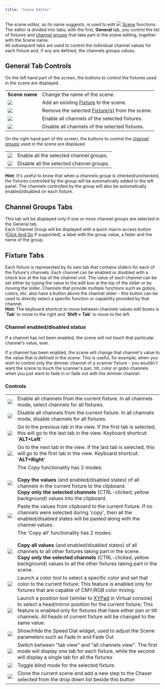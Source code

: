 ```yaml
---
title: 'Scene Editor'
---
```


The scene editor, as its name suggests, is used to edit ![](/basics/scene.png) [Scene](/basics/glossary-and-concepts#scene) functions. The editor is divided into tabs; with the first, **General** tab, you control the list of fixtures and [channel groups](/basics/glossary-and-concepts#channel-groups) that take part in the scene editing, together with the Scene name.  
All subsequent tabs are used to control the individual channel values for each fixture and, if any are defined, the channels groups values.

General Tab Controls
--------------------

On the left hand part of the screen, the buttons to control the fixtures used in the scene are displayed.  

|     |     |
| --- | --- |
| **Scene name** | Change the name of the scene. |
| ![](/basics/edit_add.png) | Add an existing [Fixture](/basics/glossary-and-concepts#fixtures) to the scene. |
| ![](/basics/edit_remove.png) | Remove the selected [Fixture(s)](/basics/glossary-and-concepts#fixtures) from the scene. |
| ![](/basics/check.png) | Enable all channels of the selected fixtures. |
| ![](/basics/uncheck.png) | Disable all channels of the selected fixtures. |

On the right hand part of the screen, the buttons to control the [channel groups](/basics/glossary-and-concepts#channel-groups) used in the scene are displayed

|     |     |
| --- | --- |
| ![](/basics/check.png) | Enable all the selected channel groups. |
| ![](/basics/uncheck.png) | Disable all the selected channel groups. |

  
**Hint:** It's useful to know that when a channels group is checked/unchecked, the fixtures controlled by the group will be automatically added to the left panel. The channels controlled by the group will also be automatically enabled/disabled on each fixture.

Channel Groups Tabs
-------------------

This tab will be displayed only if one or more channel groups are selected in the General tab.  
Each Channel Group will be displayed with a quick macro access button ([Click And Go](/basics/glossary-and-concepts#click-and-go) if supported), a label with the group value, a fader and the name of the group.

Fixture Tabs
------------

Each fixture is represented by its own tab that contains sliders for each of the fixture's channels. Each channel can be enabled or disabled with a check box at the top of the channel unit. The value of each channel can be set either by typing the value to the edit box at the top of the slider or by moving the slider. Channels that provide multiple functions such as gobos, colors, etc. also have a button above the channel slider - this button can be used to directly select a specific function or capability provided by that channel.  
**Hint**: The keyboard shortcut to move between channels values edit boxes is '**Tab**' to move to the right and '**Shift + Tab**' to move to the left.

### Channel enabled/disabled status

If a channel has not been enabled, the scene will not touch that particular channel's value, ever.

If a channel has been enabled, the scene will change that channel's value to the value that is defined in the scene. This is useful, for example, when you wish to control only the dimmer channel of a scanner fixture - you wouldn't want the scene to touch the scanner's pan, tilt, color or gobo channels when you just want to fade in or fade out with the dimmer channel.

### Controls

|     |     |
| --- | --- |
| ![](/basics/check.png) | Enable all channels from the current fixture. In all channels mode, select channels for all fixtures. |
| ![](/basics/uncheck.png) | Disable all channels from the current fixture. In all channels mode, disable channels for all fixtures. |
| ![](/basics/back.png) | Go to the previous tab in the view. If the first tab is selected, this will go to the last tab in the view. Keyboard shortcut: '**ALT+Left**' |
| ![](/basics/forward.png) | Go to the next tab in the view. If the last tab is selected, this will go to the first tab in the view. Keyboard shortcut: '**ALT+Right**' |
| ![](/basics/editcopy.png) | The Copy functionality has 2 modes:  <br><br>**Copy the values** (and enabled/disabled states) of all channels in the current fixture to the clipboard.<br>**Copy only the selected channels** (CTRL-clicked, yellow background) values into the clipboard. |
| ![](/basics/editpaste.png) | Paste the values from clipboard to the current fixture. If no channels were selected during 'copy', then all the enabled/disabled states will be pasted along with the channel values. |
| ![](/basics/editcopyall.png) | The 'Copy all' functionality has 2 modes:<br><br>**Copy all values** (and enabled/disabled states) of all channels to all other fixtures taking part in the scene.<br>**Copy only the selected channels** (CTRL-clicked, yellow background) values to all the other fixtures taking part in the scene. |
| ![](/basics/color.png) | Launch a color tool to select a specific color and set that color to the current fixture; This feature is enabled only for fixtures that are capable of CMY/RGB color mixing. |
| ![](/basics/xypad.png) | Launch a position tool (similar to [XYPad](/virtual-console/xy-pad) in Virtual console) to select a head/mirror position for the current fixture; This feature is enabled only for fixtures that have either pan or tilt channels. All heads of current fixture will be changed to the same value. |
| ![](/basics/speed.png) | Show/Hide the Speed Dial widget, used to adjust the Scene parameters such as Fade In and Fade Out |
| ![](/basics/tabview.png) | Switch between "tab view" and "all channels view". The first mode will display one tab for each fixture, while the second will display a single tab for all the fixtures |
| ![](/basics/blind.png) | Toggle blind mode for the selected fixture. |
| ![](/basics/record.png) | Clone the current scene and add a new step to the Chaser selected from the drop down list beside this button |